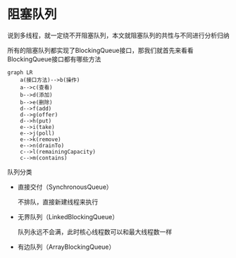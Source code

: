 # 阻塞队列

说到多线程，就一定绕不开阻塞队列，本文就阻塞队列的共性与不同进行分析归纳

所有的阻塞队列都实现了BlockingQueue接口，那我们就首先来看看BlockingQueue接口都有哪些方法

```mermaid
graph LR
	a(接口方法)-->b(操作)
	a-->c(查看)
	b-->d(添加)
	b-->e(删除)
	d-->f(add)
	d-->g(offer)
	d-->h(put)
	e-->i(take)
	e-->j(poll)
	e-->k(remove)
	e-->n(drainTo)
	c-->l(remainingCapacity)
	c-->m(contains)
```





队列分类

- 直接交付（SynchronousQueue）

  不排队，直接新建线程来执行

- 无界队列（LinkedBlockingQueue）

  队列永远不会满，此时核心线程数可以和最大线程数一样

- 有边队列（ArrayBlockingQueue）